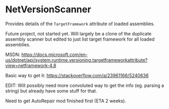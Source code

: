 # NetVersionScanner
Provides details of the `TargetFramework` attribute of loaded assemblies.

Future project, not started yet. Will largely be a clone of the duplicate assembly scanner but edited to just list target framework for all loaded assemblies.

MSDN: https://docs.microsoft.com/en-us/dotnet/api/system.runtime.versioning.targetframeworkattribute?view=netframework-4.8

Basic way to get it: https://stackoverflow.com/a/23961166/5240636

EDIT: Will possibly need more convoluted way to get the info (eg. parsing a string) but already have some stuff for that.

Need to get AutoRepair mod finished first (ETA 2 weeks).
